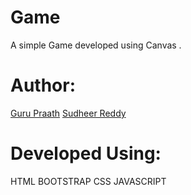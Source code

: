 # Game
A simple Game developed using Canvas .

# Author: 
  <a href="https://github.com/guruk05">Guru Praath</a>
  <a href="https://github.com/SudheerReddySingam">Sudheer Reddy</a>

# Developed Using:
  HTML
  BOOTSTRAP
  CSS 
  JAVASCRIPT

#
 

